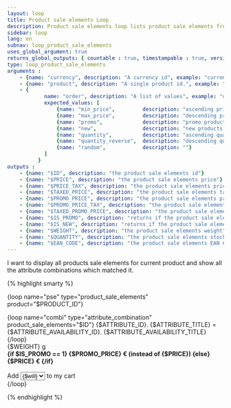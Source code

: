 ```yaml
---
layout: loop
title: Product sale elements Loop
description: Product sale elements loop lists product sale elements from your shop. You may need to use the <a href="/en/documentation/loop/attribute_combination.html">attribute combination loop</a> inside your product sale elements loop.
sidebar: loop
lang: en
subnav: loop_product_sale_elements
uses_global_argument: true
returns_global_outputs: { countable : true, timestampable : true, versionable : false }
type: loop_product_sale_elements
arguments :
    - {name: "currency", description: "A currency id", example: "currency=\"1\""}
    - {name: "product", description: "A single product id.", example: "product=\"2\"", mandatory: "true"}
    - {
            name: "order", description: "A list of values", example: "order=\"promo,min_price\"", default: "random",
            expected_values: [
                {name: "min_price",         description: "ascending price"},
                {name: "max_price",         description: "descending price"},
                {name: "promo",             description: "promo products first"},
                {name: "new",               description: "new products first"},
                {name: "quantity",          description: "ascending quantity"},
                {name: "quantity_reverse",  description: "descending quantity"},
                {name: "random",            description: ""}
            ]
          }
outputs :
    - {name: "$ID", description: "the product sale elements id"}
    - {name: "$PRICE", description: "the product sale elements price"}
    - {name: "$PRICE_TAX", description: "the product sale elements price tax"}
    - {name: "$TAXED_PRICE", description: "the product sale elements taxed price"}
    - {name: "$PROMO_PRICE", description: "the product sale elements promo price"}
    - {name: "$PROMO_PRICE_TAX", description: "the product sale elements promo price tax"}
    - {name: "$TAXED_PROMO_PRICE", description: "the product sale elements taxed promo price"}
    - {name: "$IS_PROMO", description: "returns if the product sale element is in promo"}
    - {name: "$IS_NEW", description: "returns if the product sale element is new"}
    - {name: "$WEIGHT", description: "the product sale elements weight"}
    - {name: "$QUANTITY", description: "the product sale elements stock quantity"}
    - {name: "$EAN_CODE", description: "the product sale elements EAN Code"}
---
```


<div class="description large-12">
    I want to display all products sale elements for current product and show all the attribute combinations which matched it.
</div>

<div class="code large-12">

{% highlight smarty %}


{loop name="pse" type="product_sale_elements" product="$PRODUCT_ID"}
    <div>
        {loop name="combi" type="attribute_combination" product_sale_elements="$ID"}
        {$ATTRIBUTE_ID}. {$ATTRIBUTE_TITLE} = {$ATTRIBUTE_AVAILABILITY_ID}. {$ATTRIBUTE_AVAILABILITY_TITLE}<br />
        {/loop}
        <br />{$WEIGHT} g
        <br /><strong>{if $IS_PROMO == 1} {$PROMO_PRICE} € (instead of {$PRICE}) {else} {$PRICE} € {/if}</strong>
        <br /><br />
        Add
        <select>
            {for $will=1 to $QUANTITY}
            <option>{$will}</option>
            {/for}
        </select>
        to my cart
    </div>
{/loop}


{% endhighlight %}

</div>&nbsp;